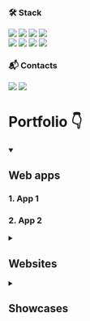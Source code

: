 ### 🛠 Stack

![](https://img.shields.io/badge/JAVASCRIPT-success?labelColor=ede8e8&logoColor=orange&style=for-the-badge&logo=javascript)
![](https://img.shields.io/badge/TYPESCRIPT-success?labelColor=ede8e8&style=for-the-badge&logo=typescript)
![](https://img.shields.io/badge/REACT-success?labelColor=ede8e8&logoColor=blue&style=for-the-badge&logo=react)
![](https://img.shields.io/badge/REDUX-success?labelColor=ede8e8&logoColor=blue&style=for-the-badge&logo=redux)\
![](https://img.shields.io/badge/GRAPHQL-success?labelColor=ede8e8&logoColor=blue&style=for-the-badge&logo=graphql)
![](https://img.shields.io/badge/GIT-success?labelColor=ede8e8&logoColor=orange&style=for-the-badge&logo=git)
![](https://img.shields.io/badge/CSS(SCSS)-success?labelColor=ede8e8&logoColor=blue&style=for-the-badge&logo=css3)
![](https://img.shields.io/badge/HTML-success?labelColor=ede8e8&style=for-the-badge&logo=html5)

### 📬 Contacts

[![](https://img.shields.io/badge/LinkedIn-0077B5?style=for-the-badge&logo=linkedin&logoColor=white)](https://www.linkedin.com/in/ihor-vyshniakov/)
[![](https://img.shields.io/badge/Gmail-tomato?style=for-the-badge&logo=gmail&logoColor=white)](mailto:gramazekavip@gmail.com)

# Portfolio 👇

<details open>
  <summary><h2>Web apps</h2></summary>
  <h3>1. App 1</h3>
  <h3>2. App 2</h3>
</details>
<details>
  <summary><h2>Websites</h2></summary>
  <h3>1. Website 1</h3>
  <h3>2. Website 2</h3>
</details>
<details>
  <summary><h2>Showcases</h2></summary>
</details>
